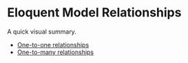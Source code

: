 
# Eloquent Model Relationships

A quick visual summary.

* [One-to-one relationships](./one-to-one.md)
* [One-to-many relationships](./one-to-many.md)
